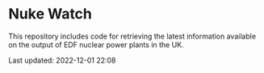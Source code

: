# Nuke Watch

This repository includes code for retrieving the latest information available on the output of EDF nuclear power plants in the UK.

Last updated: 2022-12-01 22:08